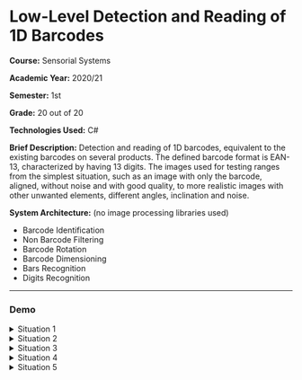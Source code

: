 # Low-Level Detection and Reading of 1D Barcodes

**Course:** Sensorial Systems

**Academic Year:** 2020/21

**Semester:** 1st

**Grade:** 20 out of 20

**Technologies Used:** C#

**Brief Description:** Detection and reading of 1D barcodes, equivalent to the existing barcodes on several products. The defined barcode format is EAN-13, characterized by having 13 digits. The images used for testing ranges from the simplest situation, such as an image with only the barcode, aligned, without noise and with good quality, to more realistic images with other unwanted elements, different angles, inclination and noise.

**System Architecture:** (no image processing libraries used)
- Barcode Identification
- Non Barcode Filtering
- Barcode Rotation
- Barcode Dimensioning
- Bars Recognition
- Digits Recognition

---

### Demo

<details>
 <summary>Situation 1</summary>

![Situation1](https://user-images.githubusercontent.com/46992334/192892589-902f16e3-5cb5-4cf7-a2d7-e570592dc54d.png)
</details>

<details>
 <summary>Situation 2</summary>

![Situation2](https://user-images.githubusercontent.com/46992334/192892571-f9c9433f-2b4d-4177-85e9-f3d9288d86d5.png)
</details>

<details>
 <summary>Situation 3</summary>

![Situation3](https://user-images.githubusercontent.com/46992334/192892581-3b3a9ed3-27bb-4b5c-8070-4edf5c4b57ef.png)
</details>

<details>
 <summary>Situation 4</summary>

![Situation4](https://user-images.githubusercontent.com/46992334/192892586-cc2e15aa-fb02-47ef-aee1-54a9edec9aa9.png)
</details>

<details>
 <summary>Situation 5</summary>

![Situation5](https://user-images.githubusercontent.com/46992334/192892587-43e4b0ac-1a40-48b5-b90a-ea794d6f63bb.png)
</details>
